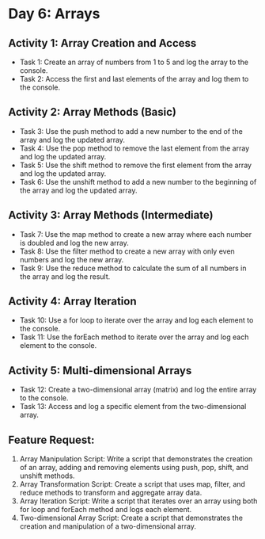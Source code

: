 # Day 6: Arrays

## Activity 1: Array Creation and Access

- Task 1: Create an array of numbers from 1 to 5 and log the array to the console.
- Task 2: Access the first and last elements of the array and log them to the console.

## Activity 2: Array Methods (Basic)

- Task 3: Use the push method to add a new number to the end of the array and log the updated array.
- Task 4: Use the pop method to remove the last element from the array and log the updated array.
- Task 5: Use the shift method to remove the first element from the array and log the updated array.
- Task 6: Use the unshift method to add a new number to the beginning of the array and log the updated array.

## Activity 3: Array Methods (Intermediate)

- Task 7: Use the map method to create a new array where each number is doubled and log the new array.
- Task 8: Use the filter method to create a new array with only even numbers and log the new array.
- Task 9: Use the reduce method to calculate the sum of all numbers in the array and log the result.
## Activity 4: Array Iteration

- Task 10: Use a for loop to iterate over the array and log each element to the console.
- Task 11: Use the forEach method to iterate over the array and log each element to the console.
## Activity 5: Multi-dimensional Arrays

- Task 12: Create a two-dimensional array (matrix) and log the entire array to the console.
- Task 13: Access and log a specific element from the two-dimensional array.

## Feature Request:

1. Array Manipulation Script: Write a script that demonstrates the creation of an array, adding and removing elements using push, pop, shift, and unshift methods.
2. Array Transformation Script: Create a script that uses map, filter, and reduce methods to transform and aggregate array data.
3. Array Iteration Script: Write a script that iterates over an array using both for loop and forEach method and logs each element.
4. Two-dimensional Array Script: Create a script that demonstrates the creation and manipulation of a two-dimensional array.